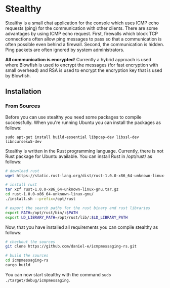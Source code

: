 # Stealthy
Stealthy is a small chat application for the console which uses ICMP echo requests (ping) for the communication with other clients. There are some advantages by using ICMP echo request.  First, firewalls which block TCP connections often allow ping messages to pass so that a communication is often possible even behind a firewall. Second, the communication is hidden. Ping packets are often ignored by system administrators. 

**All communication is encrypted**! Currently a hybrid approach is used where Blowfish is used to encrypt the messages (for fast encryption with small overhead) and RSA is used to encrypt the encryption key that is used by Blowfish.

## Installation

### From Sources

Before you can use stealthy you need some packages to compile successfully. When you're running Ubuntu you can install the packages as follows:

```sudo apt-get install build-essential libpcap-dev libssl-dev libncursesw5-dev```

Stealthy is written in the Rust programming language. Currently, there is not Rust package for Ubuntu available. You can install Rust in /opt/rust/ as follows:


```bash
# download rust
wget https://static.rust-lang.org/dist/rust-1.0.0-x86_64-unknown-linux-gnu.tar.gz

# install rust
tar xzf rust-1.0.0-x86_64-unknown-linux-gnu.tar.gz
cd rust-1.0.0-x86_64-unknown-linux-gnu/
./install.sh --prefix=/opt/rust

# export the search paths for the rust binary and rust libraries
export PATH=/opt/rust/bin/:$PATH
export LD_LIBRARY_PATH=/opt/rust/lib/:$LD_LIBRARY_PATH
```

Now, that you have installed all requirements you can compile stealthy as follows:

```bash
# checkout the sources
git clone https://github.com/daniel-e/icmpmessaging-rs.git

# build the sources
cd icmpmessaging-rs
cargo build
```

You can now start stealthy with the command ```sudo ./target/debug/icmpmessaging```.
